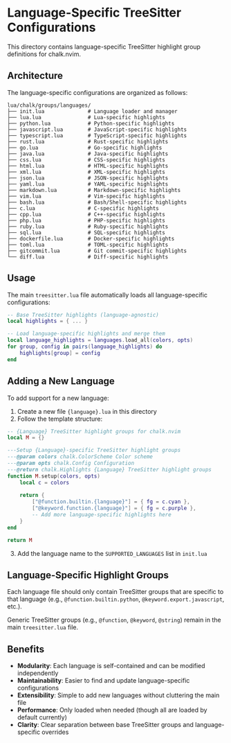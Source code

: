 # Language-Specific TreeSitter Configurations

This directory contains language-specific TreeSitter highlight group definitions for chalk.nvim.

## Architecture

The language-specific configurations are organized as follows:

```
lua/chalk/groups/languages/
├── init.lua              # Language loader and manager
├── lua.lua               # Lua-specific highlights
├── python.lua            # Python-specific highlights
├── javascript.lua        # JavaScript-specific highlights
├── typescript.lua        # TypeScript-specific highlights
├── rust.lua              # Rust-specific highlights
├── go.lua                # Go-specific highlights
├── java.lua              # Java-specific highlights
├── css.lua               # CSS-specific highlights
├── html.lua              # HTML-specific highlights
├── xml.lua               # XML-specific highlights
├── json.lua              # JSON-specific highlights
├── yaml.lua              # YAML-specific highlights
├── markdown.lua          # Markdown-specific highlights
├── vim.lua               # Vim-specific highlights
├── bash.lua              # Bash/Shell-specific highlights
├── c.lua                 # C-specific highlights
├── cpp.lua               # C++-specific highlights
├── php.lua               # PHP-specific highlights
├── ruby.lua              # Ruby-specific highlights
├── sql.lua               # SQL-specific highlights
├── dockerfile.lua        # Docker-specific highlights
├── toml.lua              # TOML-specific highlights
├── gitcommit.lua         # Git commit-specific highlights
└── diff.lua              # Diff-specific highlights
```

## Usage

The main `treesitter.lua` file automatically loads all language-specific configurations:

```lua
-- Base TreeSitter highlights (language-agnostic)
local highlights = { ... }

-- Load language-specific highlights and merge them
local language_highlights = languages.load_all(colors, opts)
for group, config in pairs(language_highlights) do
    highlights[group] = config
end
```

## Adding a New Language

To add support for a new language:

1. Create a new file `{language}.lua` in this directory
2. Follow the template structure:

```lua
-- {Language} TreeSitter highlight groups for chalk.nvim
local M = {}

---Setup {Language}-specific TreeSitter highlight groups
---@param colors chalk.ColorScheme Color scheme
---@param opts chalk.Config Configuration  
---@return chalk.Highlights {Language} TreeSitter highlight groups
function M.setup(colors, opts)
    local c = colors
    
    return {
        ["@function.builtin.{language}"] = { fg = c.cyan },
        ["@keyword.function.{language}"] = { fg = c.purple },
        -- Add more language-specific highlights here
    }
end

return M
```

3. Add the language name to the `SUPPORTED_LANGUAGES` list in `init.lua`

## Language-Specific Highlight Groups

Each language file should only contain TreeSitter groups that are specific to that language (e.g., `@function.builtin.python`, `@keyword.export.javascript`, etc.).

Generic TreeSitter groups (e.g., `@function`, `@keyword`, `@string`) remain in the main `treesitter.lua` file.

## Benefits

- **Modularity**: Each language is self-contained and can be modified independently
- **Maintainability**: Easier to find and update language-specific configurations
- **Extensibility**: Simple to add new languages without cluttering the main file
- **Performance**: Only loaded when needed (though all are loaded by default currently)
- **Clarity**: Clear separation between base TreeSitter groups and language-specific overrides

